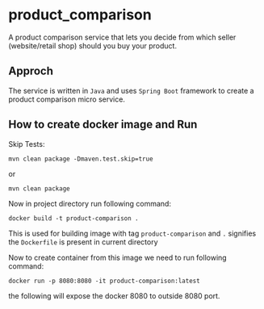 # product_comparison
A product comparison service that lets you decide from which seller (website/retail shop) should you buy your product.

## Approch

The service is written in ```Java``` and uses ```Spring Boot``` framework to create a product comparison micro service.

## How to create docker image and Run
Skip Tests:
```
mvn clean package -Dmaven.test.skip=true
```
or 
```
mvn clean package
```

Now in project directory run following command:
```
docker build -t product-comparison .
```

This is used for building image with tag `product-comparison` and `.` signifies the
`Dockerfile` is present in current directory

Now to create container from this image we need to run following command:
```
docker run -p 8080:8080 -it product-comparison:latest
```

the following will expose the docker 8080 to outside 8080 port.
